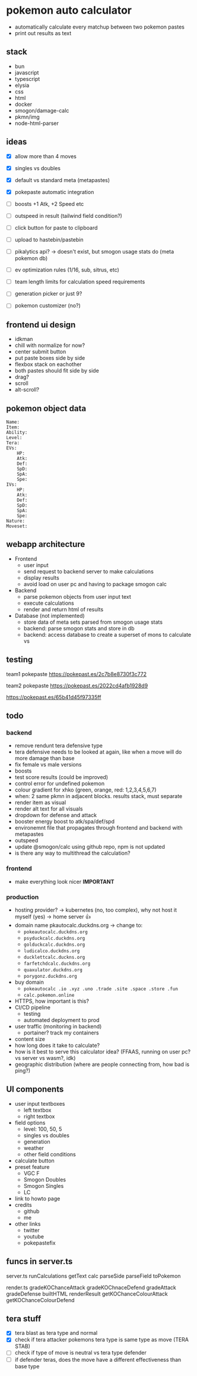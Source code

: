 # pokemon auto calculator
- automatically calculate every matchup between two pokemon pastes
- print out results as text

## stack
- bun
- javascript
- typescript
- elysia
- css
- html
- docker
- smogon/damage-calc
- pkmn/img
- node-html-parser


## ideas
- [x] allow more than 4 moves
- [x] singles vs doubles
- [x] default vs standard meta (metapastes)
- [x] pokepaste automatic integration
- [ ] boosts +1 Atk, +2 Speed etc
- [ ] outspeed in result (tailwind field condition?)
- [ ] click button for paste to clipboard
- [ ] upload to hastebin/pastebin
- [ ] pikalytics api? -> doesn't exist, but smogon usage stats do (meta pokemon db)
- [ ] ev optimization rules (1/16, sub, sitrus, etc)
- [ ] team length limits for calculation speed requirements
- [ ] generation picker or just 9?
- [ ] pokemon customizer (no?)


## frontend ui design
- idkman
- chill with normalize for now?
- center submit button
- put paste boxes side by side
- flexbox stack on eachother
- both pastes should fit side by side
- drag?
- scroll
- alt-scroll?

## pokemon object data
```
Name:
Item:
Ability:
Level:
Tera:
EVs: 
	HP:
	Atk:
	Def:
	SpD:
	SpA:
	Spe:
IVs:
	HP:
	Atk:
	Def:
	SpD:
	SpA:
	Spe:
Nature:
Moveset:
```

## webapp architecture

- Frontend
	- user input
	- send request to backend server to make calculations
	- display results
	- avoid load on user pc and having to package smogon calc
- Backend
	- parse pokemon objects from user input text
	- execute calculations
	- render and return html of results
- Database (not implemented)
	- store data of meta sets parsed from smogon usage stats
	- backend: parse smogon stats and store in db
	- backend: access database to create a superset of mons to calculate vs
	

## testing
team1 pokepaste
https://pokepast.es/2c7b8e8730f3c772

team2 pokepaste
https://pokepast.es/2022cd4afb1928d9

https://pokepast.es/65b41d45f97335ff


## todo

### backend
- remove rendunt tera defensive type
- tera defensive needs to be looked at again, like when a move will do more damage than base
- fix female vs male versions
- boosts
- test score results (could be improved)
- control error for undefined pokemon
- colour gradient for xhko (green, orange, red: 1,2,3,4,5,6,7)
- when: 2 same pkmn in adjacent blocks. results stack, must separate
- render item as visual
- render alt text for all visuals
- dropdown for defense and attack
- booster energy boost to atk/spa/def/spd
- environemnt file that propagates through frontend and backend with metapastes
- outspeed
- update @smogon/calc using github repo, npm is not updated
- is there any way to multithread the calculation?

### frontend
- make everything look nicer **IMPORTANT**

### production
- hosting provider? -> kubernetes (no, too complex), why not host it myself (yes) -> home server 👍
- domain name pkautocalc.duckdns.org -> change to:
	- `pokeautocalc.duckdns.org`
	- `psyduckcalc.duckdns.org`
	- `golduckcalc.duckdns.org`
	- `ludicalco.duckdns.org`
	- `ducklettcalc.duckns.org`
	- `farfetchdcalc.duckdns.org`
	- `quaxulator.duckdns.org`
	- `porygonz.duckdns.org`
- buy domain
	- `pokeautocalc .io .xyz .uno .trade .site .space .store .fun`
	- `calc.pokemon.online`
- HTTPS, how important is this?
- CI/CD pipeline
	- testing
	- automated deployment to prod
- user traffic (monitoring in backend)
	- portainer? track my containers
- content size
- how long does it take to calculate?
- how is it best to serve this calculator idea? (FFAAS, running on user pc? vs server vs wasm?, idk)
- geographic distribution (where are people connecting from, how bad is ping?)

## UI components
- user input textboxes
	- left textbox
	- right textbox
- field options
	- level: 100, 50, 5
	- singles vs doubles
	- generation
	- weather
	- other field conditions
- calculate button
- preset feature
	- VGC F
	- Smogon Doubles
	- Smogon Singles
	- LC
- link to howto page
- credits
	- github
	- me
- other links
	- twitter
	- youtube
	- pokepastefix

## funcs in server.ts
server.ts
runCalculations
getText
calc
parseSide
parseField
toPokemon

render.ts
gradeKOChanceAttack
gradeKOChnaceDefend
gradeAttack
gradeDefense
builtHTML
renderResult
getKOChanceColourAttack
getKOChanceColourDefend

## tera stuff
- [x] tera blast as tera type and normal
- [x] check if tera attacker pokemons tera type is same type as move (TERA STAB) 
- [ ] check if type of move is neutral vs tera type defender
- [ ] if defender teras, does the move have a different effectiveness than base type
